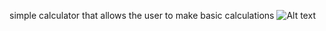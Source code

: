 simple calculator that allows the user to make basic calculations
![Alt text](./assets/screenshot%202024-01-09-203709.png)
